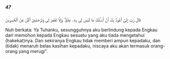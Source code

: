 ##### 47

<span class="ayah">قَالَ رَبِّ إِنِّىٓ أَعُوذُ بِكَ أَنْ أَسْـَٔلَكَ مَا لَيْسَ لِى بِهِۦ عِلْمٌۭ ۖ وَإِلَّا تَغْفِرْ لِى وَتَرْحَمْنِىٓ أَكُن مِّنَ ٱلْخَٰسِرِينَ</span>

<span class="ayah_translation">Nuh berkata: Ya Tuhanku, sesungguhnya aku berlindung kepada Engkau dari memohon kepada Engkau sesuatu yang aku tiada mengetahui (hakekat)nya. Dan sekiranya Engkau tidak memberi ampun kepadaku, dan (tidak) menaruh belas kasihan kepadaku, niscaya aku akan termasuk orang-orang yang merugi".</span>
